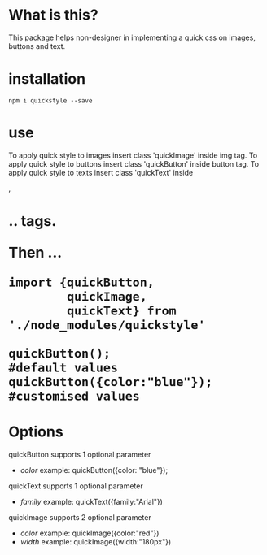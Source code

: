 # What is this?

This package helps non-designer in implementing a quick css on images, buttons and text.
 
# installation

`npm i quickstyle --save`

# use
 To apply quick style to images insert class 'quickImage' inside img tag.
 To apply quick style to buttons insert class 'quickButton' inside button tag.
 To apply quick style to texts insert class 'quickText' inside <p>,<h1>.. tags.

Then ...

```
import {quickButton,
        quickImage,
        quickText} from './node_modules/quickstyle'

quickButton();                   #default values
quickButton({color:"blue"});     #customised values

```

# Options

quickButton supports 1 optional parameter

* *color*
   example: quickButton({color: "blue"});

quickText supports 1 optional parameter

* *family*
   example: quickText({family:"Arial"})

quickImage supports 2 optional parameter

* *color*
   example: quickImage({color:"red"})
* *width*
   example: quickImage({width:"180px"})